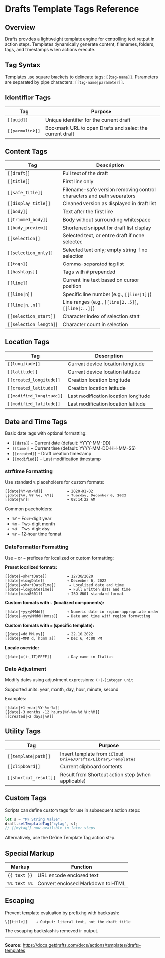# Drafts Template Tags Reference

## Overview

Drafts provides a lightweight template engine for controlling text output in action steps. Templates dynamically generate content, filenames, folders, tags, and timestamps when actions execute.

## Tag Syntax

Templates use square brackets to delineate tags: `[[tag-name]]`. Parameters are separated by pipe characters: `[[tag-name|parameter]]`.

## Identifier Tags

| Tag | Purpose |
|-----|---------|
| `[[uuid]]` | Unique identifier for the current draft |
| `[[permalink]]` | Bookmark URL to open Drafts and select the current draft |

## Content Tags

| Tag | Description |
|-----|-------------|
| `[[draft]]` | Full text of the draft |
| `[[title]]` | First line only |
| `[[safe_title]]` | Filename-safe version removing control characters and path separators |
| `[[display_title]]` | Cleaned version as displayed in draft list |
| `[[body]]` | Text after the first line |
| `[[trimmed_body]]` | Body without surrounding whitespace |
| `[[body_preview]]` | Shortened snippet for draft list display |
| `[[selection]]` | Selected text, or entire draft if none selected |
| `[[selection_only]]` | Selected text only; empty string if no selection |
| `[[tags]]` | Comma-separated tag list |
| `[[hashtags]]` | Tags with `#` prepended |
| `[[line]]` | Current line text based on cursor position |
| `[[line\|n]]` | Specific line number (e.g., `[[line\|1]]`) |
| `[[line\|n..n]]` | Line ranges (e.g., `[[line\|2..5]]`, `[[line\|2..]]`) |
| `[[selection_start]]` | Character index of selection start |
| `[[selection_length]]` | Character count in selection |

## Location Tags

| Tag | Description |
|-----|-------------|
| `[[longitude]]` | Current device location longitude |
| `[[latitude]]` | Current device location latitude |
| `[[created_longitude]]` | Creation location longitude |
| `[[created_latitude]]` | Creation location latitude |
| `[[modified_longitude]]` | Last modification location longitude |
| `[[modified_latitude]]` | Last modification location latitude |

## Date and Time Tags

Basic date tags with optional formatting:

- `[[date]]` – Current date (default: YYYY-MM-DD)
- `[[time]]` – Current time (default: YYYY-MM-DD-HH-MM-SS)
- `[[created]]` – Draft creation timestamp
- `[[modified]]` – Last modification timestamp

### strftime Formatting

Use standard `%` placeholders for custom formats:

```
[[date|%Y-%m-%d]]           → 2020-01-02
[[date|%A, %B %e, %Y]]      → Tuesday, December 6, 2022
[[date|%r]]                 → 08:14:22 AM
```

Common placeholders:
- `%Y` – Four-digit year
- `%m` – Two-digit month
- `%d` – Two-digit day
- `%r` – 12-hour time format

### DateFormatter Formatting

Use `~` or `=` prefixes for localized or custom formatting:

**Preset localized formats:**
```
[[date|=shortDate]]         → 12/30/2020
[[date|=longDate]]          → December 6, 2022
[[date|=shortDateTime]]      → Localized date and time
[[date|=longDateTime]]       → Full written date and time
[[date|=iso8601]]           → ISO 8601 standard format
```

**Custom formats with `~` (localized components):**
```
[[date|~yyyyMMdd]]          → Numeric date in region-appropriate order
[[date|~yyyyMMddHHmmss]]    → Date and time with region formatting
```

**Custom formats with `=` (specific template):**
```
[[date|=dd.MM.yy]]          → 22.10.2022
[[date|=MMM d, h:mm a]]     → Dec 6, 4:00 PM
```

**Locale override:**
```
[[date|=(it_IT)EEEE]]       → Day name in Italian
```

### Date Adjustment

Modify dates using adjustment expressions: `(+|-)integer unit`

Supported units: year, month, day, hour, minute, second

Examples:
```
[[date|+1 year|%Y-%m-%d]]
[[date|-3 months -12 hours|%Y-%m-%d %H:%M]]
[[created|+2 days|%A]]
```

## Utility Tags

| Tag | Purpose |
|-----|---------|
| `[[template\|path]]` | Insert template from `iCloud Drive/Drafts/Library/Templates` |
| `[[clipboard]]` | Current clipboard contents |
| `[[shortcut_result]]` | Result from Shortcut action step (when applicable) |

## Custom Tags

Scripts can define custom tags for use in subsequent action steps:

```javascript
let s = "My String Value";
draft.setTemplateTag("mytag", s);
// [[mytag]] now available in later steps
```

Alternatively, use the Define Template Tag action step.

## Special Markup

| Markup | Function |
|--------|----------|
| `{{ text }}` | URL encode enclosed text |
| `%% text %%` | Convert enclosed Markdown to HTML |

## Escaping

Prevent template evaluation by prefixing with backslash:

```
\[[title]]    → Outputs literal text, not the draft title
```

The escaping backslash is removed in output.

---

**Source:** https://docs.getdrafts.com/docs/actions/templates/drafts-templates

